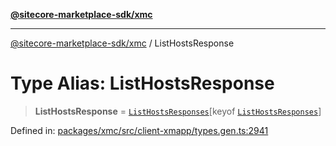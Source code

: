 [**@sitecore-marketplace-sdk/xmc**](../README.md)

***

[@sitecore-marketplace-sdk/xmc](../README.md) / ListHostsResponse

# Type Alias: ListHostsResponse

> **ListHostsResponse** = [`ListHostsResponses`](ListHostsResponses.md)\[keyof [`ListHostsResponses`](ListHostsResponses.md)\]

Defined in: [packages/xmc/src/client-xmapp/types.gen.ts:2941](https://github.com/Sitecore/sitecore-marketplace-sdk/blob/e87783cce9f115393973a45e109d17b99bf1df7e/packages/xmc/src/client-xmapp/types.gen.ts#L2941)
